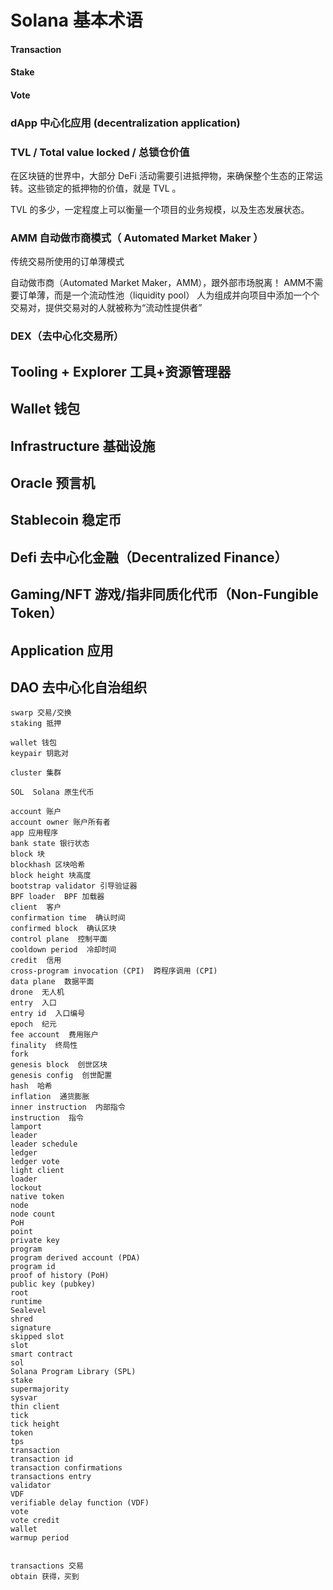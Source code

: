 # Solana 基本术语

#### Transaction
#### Stake
#### Vote

### dApp 中心化应用 (decentralization application)

### TVL / Total value locked / 总锁仓价值

在区块链的世界中，大部分 DeFi 活动需要引进抵押物，来确保整个生态的正常运转。这些锁定的抵押物的价值，就是 TVL 。 

TVL 的多少，一定程度上可以衡量一个项目的业务规模，以及生态发展状态。

### AMM 自动做市商模式（ Automated Market Maker ）

传统交易所使用的订单薄模式

自动做市商（Automated Market Maker，AMM），跟外部市场脱离！
AMM不需要订单薄，而是一个流动性池（liquidity pool）
人为组成并向项目中添加一个个交易对，提供交易对的人就被称为“流动性提供者”


### DEX（去中心化交易所）


## Tooling + Explorer 工具+资源管理器

## Wallet 钱包

## Infrastructure  基础设施

## Oracle  预言机

## Stablecoin 稳定币

## Defi 去中心化金融（Decentralized Finance）

## Gaming/NFT 游戏/指非同质化代币（Non-Fungible Token）

## Application 应用

## DAO 去中心化自治组织

```
swarp 交易/交换
staking 抵押
```

```
wallet 钱包
keypair 钥匙对

cluster 集群

SOL  Solana 原生代币

account 账户
account owner 账户所有者
app 应用程序
bank state 银行状态
block 块
blockhash 区块哈希
block height 块高度
bootstrap validator 引导验证器
BPF loader  BPF 加载器
client  客户
confirmation time  确认时间
confirmed block  确认区块
control plane  控制平面
cooldown period  冷却时间
credit  信用
cross-program invocation (CPI)  跨程序调用 (CPI)
data plane  数据平面
drone  无人机
entry  入口
entry id  入口编号
epoch  纪元
fee account  费用账户
finality  终局性
fork
genesis block  创世区块
genesis config  创世配置
hash  哈希
inflation  通货膨胀
inner instruction  内部指令
instruction  指令
lamport
leader  
leader schedule
ledger
ledger vote
light client
loader
lockout
native token
node
node count
PoH
point
private key
program
program derived account (PDA)
program id
proof of history (PoH)
public key (pubkey)
root
runtime
Sealevel
shred
signature
skipped slot
slot
smart contract
sol
Solana Program Library (SPL)
stake
supermajority
sysvar
thin client
tick
tick height
token
tps
transaction
transaction id
transaction confirmations
transactions entry
validator
VDF
verifiable delay function (VDF)
vote
vote credit
wallet
warmup period


transactions 交易
obtain 获得，买到
```
